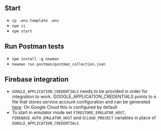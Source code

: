 ## Start

- `cp .env.template .env`
- `npm ci`
- `npm start`

## Run Postman tests

- `npm install -g newman`
- `newman run postman/postman_collection.json`

## Firebase integration

- `GOOGLE_APPLICATION_CREDENTIALS` needs to be provided in order for integration to work. GOOGLE_APPLICATION_CREDENTIALS points to a file that stores service account configuration and can be generated [here](https://console.firebase.google.com/project/_/settings/serviceaccounts/adminsdk). On Google Cloud this is configured by default
- To start in emulator mode set `FIRESTORE_EMULATOR_HOST`, `FIREBASE_AUTH_EMULATOR_HOST` and `GCLOUD_PROJECT` variables in place of `GOOGLE_APPLICATION_CREDENTIALS`
